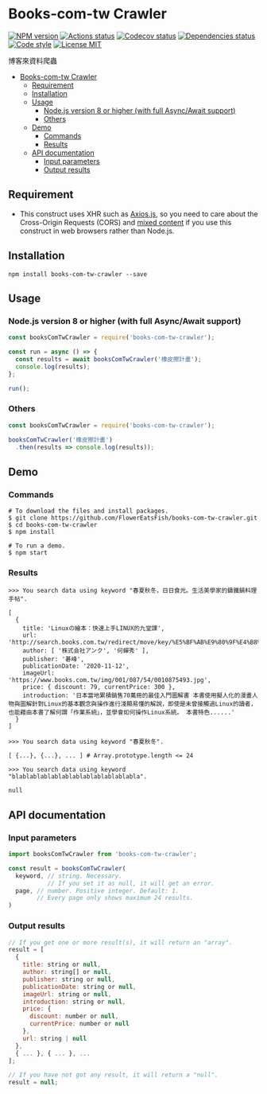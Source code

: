 # Books-com-tw Crawler

[![NPM version](https://img.shields.io/npm/v/books-com-tw-crawler.svg)](https://www.npmjs.com/package/books-com-tw-crawler)
[![Actions status](https://github.com/FlowerEatsFish/books-com-tw-crawler/workflows/build/badge.svg?branch=master)](https://github.com/FlowerEatsFish/books-com-tw-crawler/actions)
[![Codecov status](https://codecov.io/gh/FlowerEatsFish/books-com-tw-crawler/branch/master/graph/badge.svg)](https://codecov.io/gh/FlowerEatsFish/books-com-tw-crawler/commits)
[![Dependencies status](https://github.com/FlowerEatsFish/books-com-tw-crawler/workflows/dependencies-status/badge.svg?branch=master)](https://github.com/FlowerEatsFish/books-com-tw-crawler/actions)
[![Code style](https://img.shields.io/badge/code_style-prettier-ff69b4.svg)](https://prettier.io/)
[![License MIT](https://img.shields.io/badge/license-MIT-blue.svg)](https://opensource.org/licenses/MIT)

博客來資料爬蟲

- [Books-com-tw Crawler](#Books-com-tw-Crawler)
  - [Requirement](#Requirement)
  - [Installation](#Installation)
  - [Usage](#Usage)
    - [Node.js version 8 or higher (with full Async/Await support)](#Nodejs-version-8-or-higher-with-full-AsyncAwait-support)
    - [Others](#Others)
  - [Demo](#Demo)
    - [Commands](#Commands)
    - [Results](#Results)
  - [API documentation](#API-documentation)
    - [Input parameters](#Input-parameters)
    - [Output results](#Output-results)

## Requirement

- This construct uses XHR such as [Axios.js](https://github.com/axios/axios), so you need to care about the Cross-Origin Requests (CORS) and [mixed content](https://developer.mozilla.org/en-US/docs/Web/Security/Mixed_content) if you use this construct in web browsers rather than Node.js.

## Installation

```shell
npm install books-com-tw-crawler --save
```

## Usage

### Node.js version 8 or higher (with full Async/Await support)

```javascript
const booksComTwCrawler = require('books-com-tw-crawler');

const run = async () => {
  const results = await booksComTwCrawler('橡皮擦計畫');
  console.log(results);
};

run();
```

### Others

```javascript
const booksComTwCrawler = require('books-com-tw-crawler');

booksComTwCrawler('橡皮擦計畫')
  .then(results => console.log(results));
```

## Demo

### Commands

```shell
# To download the files and install packages.
$ git clone https://github.com/FlowerEatsFish/books-com-tw-crawler.git
$ cd books-com-tw-crawler
$ npm install

# To run a demo.
$ npm start
```

### Results

```shell
>>> You search data using keyword "春夏秋冬，日日食光。生活美學家的鑄鐵鍋料理手帖".

[
  {
    title: 'Linuxの繪本：快速上手LINUX的九堂課',
    url: 'http://search.books.com.tw/redirect/move/key/%E5%BF%AB%E9%80%9F%E4%B8%8A%E6%89%8BLINUX%E7%9A%84%E4%B9%9D%E5%A0%82%E8%AA%B2/area/mid/item/0010875493/page/1/idx/1/cat/001/pdf/1',
    author: [ '株式会社アンク', '何蟬秀' ],
    publisher: '碁峰',
    publicationDate: '2020-11-12',
    imageUrl: 'https://www.books.com.tw/img/001/087/54/0010875493.jpg',
    price: { discount: 79, currentPrice: 300 },
    introduction: '日本當地累積銷售70萬冊的最佳入門圖解書 本書使用擬人化的漫畫人物與圖解針對Linux的基本觀念與操作進行淺顯易懂的解說，即使是未曾接觸過Linux的讀者，也能藉由本書了解何謂「作業系統」，並學會如何操作Linux系統。 本書特色......'
  }
]
```

```shell
>>> You search data using keyword "春夏秋冬".

[ {...}, {...}, ... ] # Array.prototype.length <= 24
```

```shell
>>> You search data using keyword "blablablablablablablablablablablabla".

null
```

## API documentation

### Input parameters

```javascript
import booksComTwCrawler from 'books-com-tw-crawler';

const result = booksComTwCrawler(
  keyword, // string. Necessary.
           // If you set it as null, it will get an error.
  page, // number. Positive integer. Default: 1.
        // Every page only shows maximum 24 results.
)
```

### Output results

```javascript
// If you get one or more result(s), it will return an "array".
result = [
  {
    title: string or null,
    author: string[] or null,
    publisher: string or null,
    publicationDate: string or null,
    imageUrl: string or null,
    introduction: string or null,
    price: {
      discount: number or null,
      currentPrice: number or null
    },
    url: string | null
  },
  { ... }, { ... }, ...
];

// If you have not got any result, it will return a "null".
result = null;
```
